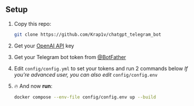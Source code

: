 ## Setup
1. Copy this repo:
   ```bash
   git clone https://github.com/Krap1v/chatgpt_telegram_bot 
   ```
   
2. Get your [OpenAI API](https://openai.com/api/) key

3. Get your Telegram bot token from [@BotFather](https://t.me/BotFather)

4. Edit `config/config.yml` to set your tokens and run 2 commands below 
   *If you're advanced user, you can also edit* `config/config.env`


5. 🔥 And now **run**:
    ```bash
    docker compose --env-file config/config.env up --build
    ```
